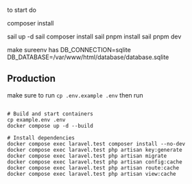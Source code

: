 to start do

composer install

sail up -d
sail composer install
sail pnpm install
sail pnpm dev

make sureenv has
DB_CONNECTION=sqlite
DB_DATABASE=/var/www/html/database/database.sqlite

## Production

make sure to run `cp .env.example .env`
then run

```

# Build and start containers
cp example.env .env
docker compose up -d --build

# Install dependencies
docker compose exec laravel.test composer install --no-dev
docker compose exec laravel.test php artisan key:generate
docker compose exec laravel.test php artisan migrate
docker compose exec laravel.test php artisan config:cache
docker compose exec laravel.test php artisan route:cache
docker compose exec laravel.test php artisan view:cache


```

